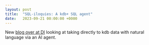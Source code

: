 ```yaml
---
layout: post
title:  "SQL-iloquies: A kdb+ SQL agent"
date:   2023-09-21 00:00:00 +0000
---
```


New [blog over at DI](https://dataintellect.com/blog/sql-iloquies-a-kdb-sql-agent/) looking at taking directly to kdb data with natural language via an AI agent.
